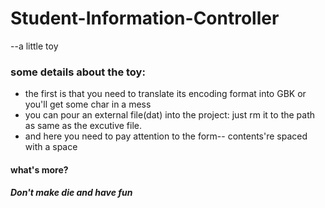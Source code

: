 # Student-Information-Controller
--a little toy

### some details about the toy:
* the first is that you need to translate its encoding format into GBK or you'll get some char in a mess
* you can pour an external file(dat) into the project:
      just rm it to the path as same as the excutive file.
* and here you need to pay attention to the form-- contents're spaced with a space

#### what's more?
##### Don't make die and have fun
